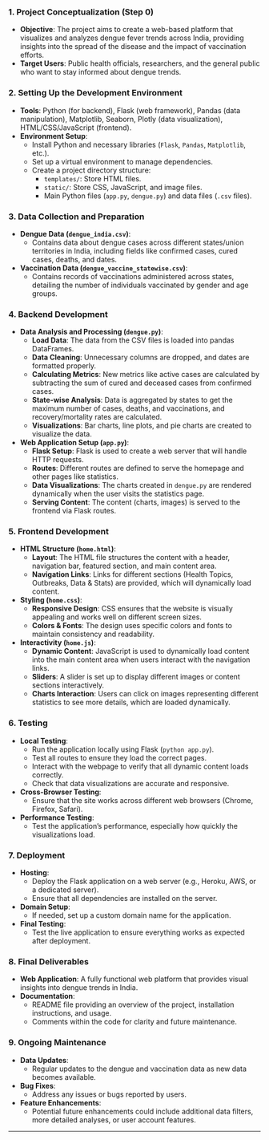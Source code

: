 
### 1. **Project Conceptualization (Step 0)**
- **Objective**: The project aims to create a web-based platform that visualizes and analyzes dengue fever trends across India, providing insights into the spread of the disease and the impact of vaccination efforts.
- **Target Users**: Public health officials, researchers, and the general public who want to stay informed about dengue trends.

### 2. **Setting Up the Development Environment**
- **Tools**: Python (for backend), Flask (web framework), Pandas (data manipulation), Matplotlib, Seaborn, Plotly (data visualization), HTML/CSS/JavaScript (frontend).
- **Environment Setup**:
    - Install Python and necessary libraries (`Flask`, `Pandas`, `Matplotlib`, etc.).
    - Set up a virtual environment to manage dependencies.
    - Create a project directory structure:
        - `templates/`: Store HTML files.
        - `static/`: Store CSS, JavaScript, and image files.
        - Main Python files (`app.py`, `dengue.py`) and data files (`.csv` files).

### 3. **Data Collection and Preparation**
- **Dengue Data (`dengue_india.csv`)**:
    - Contains data about dengue cases across different states/union territories in India, including fields like confirmed cases, cured cases, deaths, and dates.
- **Vaccination Data (`dengue_vaccine_statewise.csv`)**:
    - Contains records of vaccinations administered across states, detailing the number of individuals vaccinated by gender and age groups.

### 4. **Backend Development**
- **Data Analysis and Processing (`dengue.py`)**:
    - **Load Data**: The data from the CSV files is loaded into pandas DataFrames.
    - **Data Cleaning**: Unnecessary columns are dropped, and dates are formatted properly.
    - **Calculating Metrics**: New metrics like active cases are calculated by subtracting the sum of cured and deceased cases from confirmed cases.
    - **State-wise Analysis**: Data is aggregated by states to get the maximum number of cases, deaths, and vaccinations, and recovery/mortality rates are calculated.
    - **Visualizations**: Bar charts, line plots, and pie charts are created to visualize the data.
- **Web Application Setup (`app.py`)**:
    - **Flask Setup**: Flask is used to create a web server that will handle HTTP requests.
    - **Routes**: Different routes are defined to serve the homepage and other pages like statistics.
    - **Data Visualizations**: The charts created in `dengue.py` are rendered dynamically when the user visits the statistics page.
    - **Serving Content**: The content (charts, images) is served to the frontend via Flask routes.

### 5. **Frontend Development**
- **HTML Structure (`home.html`)**:
    - **Layout**: The HTML file structures the content with a header, navigation bar, featured section, and main content area.
    - **Navigation Links**: Links for different sections (Health Topics, Outbreaks, Data & Stats) are provided, which will dynamically load content.
- **Styling (`home.css`)**:
    - **Responsive Design**: CSS ensures that the website is visually appealing and works well on different screen sizes.
    - **Colors & Fonts**: The design uses specific colors and fonts to maintain consistency and readability.
- **Interactivity (`home.js`)**:
    - **Dynamic Content**: JavaScript is used to dynamically load content into the main content area when users interact with the navigation links.
    - **Sliders**: A slider is set up to display different images or content sections interactively.
    - **Charts Interaction**: Users can click on images representing different statistics to see more details, which are loaded dynamically.

### 6. **Testing**
- **Local Testing**:
    - Run the application locally using Flask (`python app.py`).
    - Test all routes to ensure they load the correct pages.
    - Interact with the webpage to verify that all dynamic content loads correctly.
    - Check that data visualizations are accurate and responsive.
- **Cross-Browser Testing**:
    - Ensure that the site works across different web browsers (Chrome, Firefox, Safari).
- **Performance Testing**:
    - Test the application’s performance, especially how quickly the visualizations load.

### 7. **Deployment**
- **Hosting**:
    - Deploy the Flask application on a web server (e.g., Heroku, AWS, or a dedicated server).
    - Ensure that all dependencies are installed on the server.
- **Domain Setup**:
    - If needed, set up a custom domain name for the application.
- **Final Testing**:
    - Test the live application to ensure everything works as expected after deployment.

### 8. **Final Deliverables**
- **Web Application**: A fully functional web platform that provides visual insights into dengue trends in India.
- **Documentation**:
    - README file providing an overview of the project, installation instructions, and usage.
    - Comments within the code for clarity and future maintenance.

### 9. **Ongoing Maintenance**
- **Data Updates**:
    - Regular updates to the dengue and vaccination data as new data becomes available.
- **Bug Fixes**:
    - Address any issues or bugs reported by users.
- **Feature Enhancements**:
    - Potential future enhancements could include additional data filters, more detailed analyses, or user account features.

---

